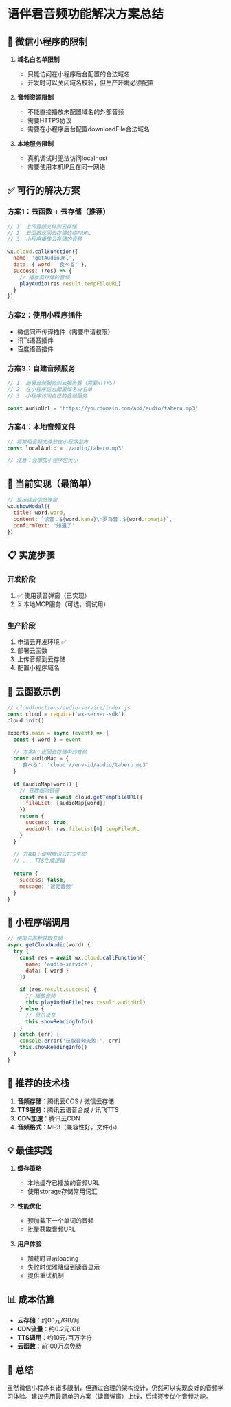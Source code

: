 # 语伴君音频功能解决方案总结

## 🚫 微信小程序的限制

1. **域名白名单限制**
   - 只能访问在小程序后台配置的合法域名
   - 开发时可以关闭域名校验，但生产环境必须配置

2. **音频资源限制**
   - 不能直接播放未配置域名的外部音频
   - 需要HTTPS协议
   - 需要在小程序后台配置downloadFile合法域名

3. **本地服务限制**
   - 真机调试时无法访问localhost
   - 需要使用本机IP且在同一网络

## ✅ 可行的解决方案

### 方案1：云函数 + 云存储（推荐）
```javascript
// 1. 上传音频文件到云存储
// 2. 云函数返回云存储的临时URL
// 3. 小程序播放云存储的音频

wx.cloud.callFunction({
  name: 'getAudioUrl',
  data: { word: '食べる' },
  success: (res) => {
    // 播放云存储的音频
    playAudio(res.result.tempFileURL)
  }
})
```

### 方案2：使用小程序插件
- 微信同声传译插件（需要申请权限）
- 讯飞语音插件
- 百度语音插件

### 方案3：自建音频服务
```javascript
// 1. 部署音频服务到云服务器（需要HTTPS）
// 2. 在小程序后台配置域名白名单
// 3. 小程序访问自己的音频服务

const audioUrl = 'https://yourdomain.com/api/audio/taberu.mp3'
```

### 方案4：本地音频文件
```javascript
// 将常用音频文件放在小程序包内
const localAudio = '/audio/taberu.mp3'

// 注意：会增加小程序包大小
```

## 🎯 当前实现（最简单）

```javascript
// 显示读音信息弹窗
wx.showModal({
  title: word.word,
  content: `读音：${word.kana}\n罗马音：${word.romaji}`,
  confirmText: '知道了'
})
```

## 📋 实施步骤

### 开发阶段
1. ✅ 使用读音弹窗（已实现）
2. ⏳ 本地MCP服务（可选，调试用）

### 生产阶段
1. 申请云开发环境 ✅
2. 部署云函数
3. 上传音频到云存储
4. 配置小程序域名

## 🔧 云函数示例

```javascript
// cloudfunctions/audio-service/index.js
const cloud = require('wx-server-sdk')
cloud.init()

exports.main = async (event) => {
  const { word } = event
  
  // 方案A：返回云存储中的音频
  const audioMap = {
    '食べる': 'cloud://env-id/audio/taberu.mp3'
  }
  
  if (audioMap[word]) {
    // 获取临时链接
    const res = await cloud.getTempFileURL({
      fileList: [audioMap[word]]
    })
    return {
      success: true,
      audioUrl: res.fileList[0].tempFileURL
    }
  }
  
  // 方案B：使用腾讯云TTS生成
  // ... TTS生成逻辑
  
  return {
    success: false,
    message: '暂无音频'
  }
}
```

## 📱 小程序端调用

```javascript
// 使用云函数获取音频
async getCloudAudio(word) {
  try {
    const res = await wx.cloud.callFunction({
      name: 'audio-service',
      data: { word }
    })
    
    if (res.result.success) {
      // 播放音频
      this.playAudioFile(res.result.audioUrl)
    } else {
      // 显示读音
      this.showReadingInfo()
    }
  } catch (err) {
    console.error('获取音频失败:', err)
    this.showReadingInfo()
  }
}
```

## 🚀 推荐的技术栈

1. **音频存储**：腾讯云COS / 微信云存储
2. **TTS服务**：腾讯云语音合成 / 讯飞TTS
3. **CDN加速**：腾讯云CDN
4. **音频格式**：MP3（兼容性好，文件小）

## 💡 最佳实践

1. **缓存策略**
   - 本地缓存已播放的音频URL
   - 使用storage存储常用词汇

2. **性能优化**
   - 预加载下一个单词的音频
   - 批量获取音频URL

3. **用户体验**
   - 加载时显示loading
   - 失败时优雅降级到读音显示
   - 提供重试机制

## 📊 成本估算

- **云存储**：约0.1元/GB/月
- **CDN流量**：约0.2元/GB
- **TTS调用**：约10元/百万字符
- **云函数**：前100万次免费

## 🎉 总结

虽然微信小程序有诸多限制，但通过合理的架构设计，仍然可以实现良好的音频学习体验。建议先用最简单的方案（读音弹窗）上线，后续逐步优化音频功能。